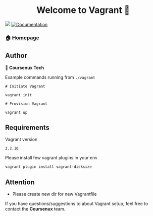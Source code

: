 <h1 align="center">Welcome to Vagrant 👋</h1>
<p>
  <img src="https://img.shields.io/badge/version-2.0.0-blue.svg?cacheSeconds=2592000" />
  <a href="http://coursenux.com">
    <img alt="Documentation" src="https://img.shields.io/badge/documentation-yes-brightgreen.svg" target="_blank" />
  </a>
</p>

### 🏠 [Homepage](https://coursenux.com)

## Author

👤 **Coursenux Tech**

Example commands running from `./vagrant`

```
# Initiate Vagrant

vagrant init

# Provision Vagrant

vagrant up
```

## Requirements

Vagrant version

`2.2.10`

Please install few vagrant plugins in your env

`vagrant plugin install vagrant-disksize`

## Attention

- Please create new dir for new Vagrantfile

If you have questions/suggestions to about Vagrant setup, feel free to contact the **Coursenux** team.

